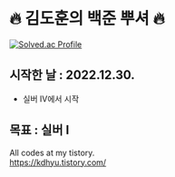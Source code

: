 # 🔥 김도훈의 백준 뿌셔 🔥

[![Solved.ac Profile](http://mazassumnida.wtf/api/v2/generate_badge?boj=kdhyu)](https://solved.ac/kdhyu/)
<br>

## 시작한 날 : 2022.12.30.
- 실버 IV에서 시작
## 목표 : **실버 I**

All codes at my tistory.  
https://kdhyu.tistory.com/
